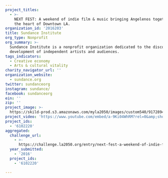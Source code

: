 ```yaml
---
project_titles:
  - >-
    NEXT FEST: A weekend of indie film & music bringing Angelenos together in
    the heart of Downtown LA.
organization_id: '2016203'
title: Sundance Institute
org_type: Nonprofit
org_summary: >-
  Sundance Institute is a nonprofit organization dedicated to the discovery and
  development of independent artists and audiences.
tags_indicators:
  - Creative economy
  - Arts & cultural vitality
charity_navigator_url: ''
organization_website:
  - sundance.org
twitter: sundanceorg
instagram: sundance/
facebook: sundanceorg
ein: ''
zip: ''
project_image: >-
  https://skild-prod.s3.amazonaws.com/myla2050/images/custom540/9172894265741-team91.png
project_video: 'https://www.youtube.com/embed/a-9Ki04WhRM?rel=0&amp;showinfo=0'
project_ids:
  - '6102220'
aggregated:
  challenge_url:
    - >-
      https://challenge.la2050.org/entry/next-fest-a-weekend-of-indie-film-music-bringing-angelenos-together-in-the-heart-of-downtown-la
  year_submitted:
    - '2016'
  project_ids:
    - '6102220'

---
```

